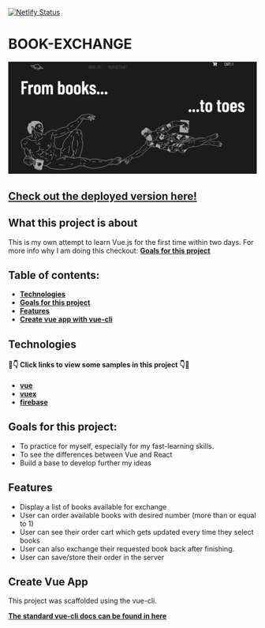 [![Netlify Status](https://api.netlify.com/api/v1/badges/8a91c235-7004-403c-9efb-2a3bc9065c70/deploy-status)](https://app.netlify.com/sites/dog-quiz/deploys)

# BOOK-EXCHANGE
![Screenshoot](screenshot.png)
## [ Check out the deployed version here! ](https://book-exchange.netlify.com/)

## What this project is about

This is my own attempt to learn Vue.js for the first time within two days. For more info why I am doing this checkout: **[Goals for this project](#goals-for-this-project)**

## Table of contents:

- **[Technologies](#technologies)**
- **[Goals for this project](#goals-for-this-project)**
- **[Features](#features)**
- **[Create vue app with vue-cli](#create-vue-app)**

## Technologies 

#### 👀👇 Click links to view some samples in this project 👇👀

- **[vue](./src/components/Books/book.vue)**
- **[vuex](./src/store/myAccount.js)**
- **[firebase](./src/components/MyAccount/myAccount.vue)**

## Goals for this project:

- To practice for myself, especially for my fast-learning skills.
- To see the differences between Vue and React
- Build a base to develop further my ideas

## Features

- Display a list of books available for exchange
- User can order available books with desired number (more than or equal to 1)
- User can see their order cart which gets updated every time they select books
- User can also exchange their requested book back after finishing.
- User can save/store their order in the server

## Create Vue App

This project was scaffolded using the vue-cli.

**[The standard vue-cli docs can be found in here](./vue-cli-app-docs.md)**
